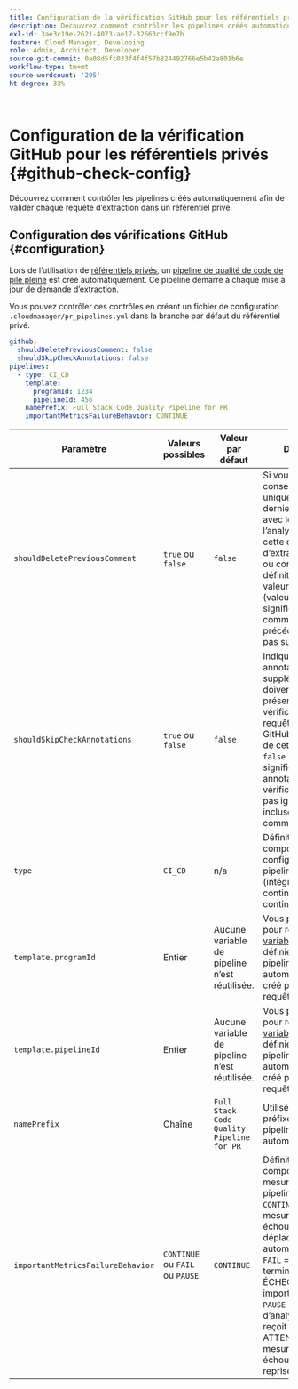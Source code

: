 ```yaml
---
title: Configuration de la vérification GitHub pour les référentiels privés
description: Découvrez comment contrôler les pipelines créés automatiquement afin de valider chaque requête d’extraction dans un référentiel privé.
exl-id: 3ae3c19e-2621-4073-ae17-32663ccf9e7b
feature: Cloud Manager, Developing
role: Admin, Architect, Developer
source-git-commit: 0a08d5fc033f4f4f57b824492766e5b42a801b6e
workflow-type: tm+mt
source-wordcount: '295'
ht-degree: 33%

---
```


# Configuration de la vérification GitHub pour les référentiels privés {#github-check-config}

Découvrez comment contrôler les pipelines créés automatiquement afin de valider chaque requête d’extraction dans un référentiel privé.

## Configuration des vérifications GitHub {#configuration}

Lors de l’utilisation de [référentiels privés](private-repositories.md#using), un [pipeline de qualité de code de pile pleine](/help/implementing/cloud-manager/configuring-pipelines/introduction-ci-cd-pipelines.md) est créé automatiquement. Ce pipeline démarre à chaque mise à jour de demande d’extraction.

Vous pouvez contrôler ces contrôles en créant un fichier de configuration `.cloudmanager/pr_pipelines.yml` dans la branche par défaut du référentiel privé.

```yaml
github:
  shouldDeletePreviousComment: false
  shouldSkipCheckAnnotations: false
pipelines:
  - type: CI_CD
    template:
      programId: 1234
      pipelineId: 456
    namePrefix: Full Stack Code Quality Pipeline for PR
    importantMetricsFailureBehavior: CONTINUE
```

| Paramètre | Valeurs possibles | Valeur par défaut | Description |
| --- | --- | --- | --- |
| `shouldDeletePreviousComment` | `true` ou `false` | `false` | Si vous souhaitez conserver uniquement le dernier commentaire avec les résultats de l’analyse du code sur cette demande d’extraction GitHub ou conserver tout. La définition de cette valeur sur `false` (valeur par défaut) signifie que les commentaires précédents ne sont pas supprimés. |
| `shouldSkipCheckAnnotations` | `true` ou `false` | `false` | Indique si des annotations supplémentaires doivent être présentes dans la vérification de la requête d’extraction GitHub. La définition de cette valeur sur `false` (par défaut) signifie que les annotations de vérification ne sont pas ignorées et sont incluses dans les commentaires. |
| `type` | `CI_CD` | n/a | Définit le comportement des configurations de pipeline CI/CD (intégration continue/déploiement continu). |
| `template.programId` | Entier | Aucune variable de pipeline n’est réutilisée. | Vous pouvez l’utiliser pour réutiliser les [variables de pipeline](/help/implementing/cloud-manager/configuring-pipelines/pipeline-variables.md) définies sur un pipeline existant automatiquement créé par chaque requête de tirage. |
| `template.pipelineId` | Entier | Aucune variable de pipeline n’est réutilisée. | Vous pouvez l’utiliser pour réutiliser les [variables de pipeline](/help/implementing/cloud-manager/configuring-pipelines/pipeline-variables.md) définies sur un pipeline existant automatiquement créé par chaque requête de tirage. |
| `namePrefix` | Chaîne | `Full Stack Code Quality Pipeline for PR` | Utilisé pour définir le préfixe du nom du pipeline créé automatiquement. |
| `importantMetricsFailureBehavior` | `CONTINUE` ou `FAIL` ou `PAUSE` | `CONTINUE` | Définit le comportement de mesure important du pipeline<br>`CONTINUE` = Si une mesure importante échoue, le pipeline se déplace automatiquement<br>`FAIL` = Le pipeline se termine avec un état ÉCHEC si une mesure importante échoue<br>`PAUSE` = L’étape d’analyse du code reçoit un état ATTENDU lorsqu’une mesure importante échoue et doit être reprise manuellement |




